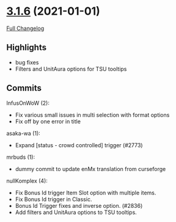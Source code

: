 # [3.1.6](https://github.com/WeakAuras/WeakAuras2/tree/3.1.6) (2021-01-01)

[Full Changelog](https://github.com/WeakAuras/WeakAuras2/compare/3.1.5...3.1.6)

## Highlights

 - bug fixes
- Filters and UnitAura options for TSU tooltips 

## Commits

InfusOnWoW (2):

- Fix various small issues in multi selection with format options
- Fix off by one error in title

asaka-wa (1):

- Expand [status - crowd controlled] trigger (#2773)

mrbuds (1):

- dummy commit to update enMx translation from curseforge

nullKomplex (4):

- Fix Bonus Id trigger Item Slot option with multiple items.
- Fix Bonus Id trigger in Classic.
- Bonus Id Trigger fixes and inverse option. (#2836)
- Add filters and UnitAura options to TSU tooltips.

